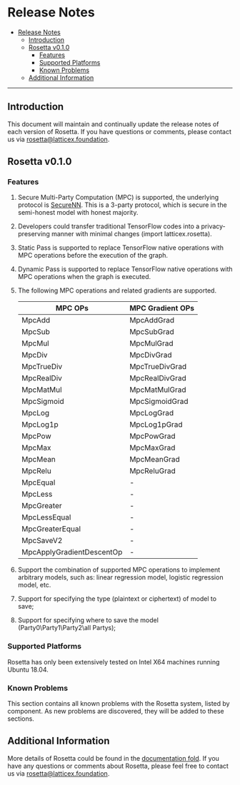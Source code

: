 
# Release Notes

- [Release Notes](#release-notes)
  - [Introduction](#introduction)
  - [Rosetta v0.1.0](#rosetta-v010)
    - [Features](#features)
    - [Supported Platforms](#supported-platforms)
    - [Known Problems](#known-problems)
  - [Additional Information](#additional-information)

----

## Introduction
This document will maintain and continually update the release notes of each version of Rosetta. If you have questions or comments, please contact us via rosetta@latticex.foundation.


## Rosetta v0.1.0

### Features
1. Secure Multi-Party Computation (MPC) is supported, the underlying protocol is [SecureNN](https://eprint.iacr.org/2018/442.pdf). This is a $3$-party protocol, which is secure in the semi-honest model with honest majority.

2. Developers could transfer traditional TensorFlow codes into a privacy-preserving manner with minimal changes (import latticex.rosetta).

3. Static Pass is supported to replace TensorFlow native operations with MPC operations before the execution of the graph.

4. Dynamic Pass is supported to replace TensorFlow native operations with MPC operations when the graph is executed.

5. The following MPC operations and related gradients are supported.

    |  MPC OPs     |    MPC Gradient OPs    | 
    | --------------- | -------------- | 
    |MpcAdd |MpcAddGrad|
    |MpcSub |MpcSubGrad|
    |MpcMul |MpcMulGrad|
    |MpcDiv |MpcDivGrad|
    |MpcTrueDiv |MpcTrueDivGrad|
    |MpcRealDiv |MpcRealDivGrad|
    |MpcMatMul |MpcMatMulGrad|
    |MpcSigmoid |MpcSigmoidGrad|
    |MpcLog |MpcLogGrad|
    |MpcLog1p |MpcLog1pGrad|
    |MpcPow |MpcPowGrad|
    |MpcMax |MpcMaxGrad|
    |MpcMean |MpcMeanGrad|
    |MpcRelu |MpcReluGrad|
    |MpcEqual |-|
    |MpcLess |-|
    |MpcGreater |-|
    |MpcLessEqual |-|
    |MpcGreaterEqual |-|
    |MpcSaveV2 |-|
    |MpcApplyGradientDescentOp |-|

6. Support the combination of supported MPC operations to implement arbitrary models, such as: linear regression model, logistic regression model, etc.

7. Support for specifying the type (plaintext or ciphertext) of model to save;

8. Support for specifying where to save the model (Party0\Party1\Party2\all Partys);


### Supported Platforms
Rosetta has only been extensively tested on Intel X64 machines running Ubuntu 18.04.


### Known Problems
This section contains all known problems with the Rosetta system, listed by component. As new problems are discovered, they will be added to these sections.


## Additional Information
More details of Rosetta could be found in
the [documentation fold](doc/). If you have any questions or comments about Rosetta, please feel free to contact us via rosetta@latticex.foundation.
